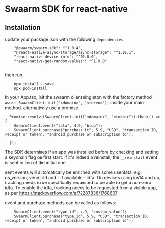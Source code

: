 # Swaarm SDK for react-native

## Installation

update your package.json with the following `dependencies`:

```
    "@swaarm/swaarm-sdk": "^1.0.4",
    "@react-native-async-storage/async-storage": "^1.19.1",
    "react-native-device-info": "^10.8.0",
    "react-native-get-random-values": "^1.9.0"


```

then run 
```
    npm install --save
    npx pod-install

```

In your App.tsx, init the swaarm client singleton with the factory method `await SwaarmClient.init("<domain>", "<token>");` inside your main method. alternatively use a promise.


```
  Promise.resolve(SwaarmClient.init("<domain>", "<token>")).then(() => {
    SwaarmClient.event("lala", 4.9, "blub");
    SwaarmClient.purchase("purchase_it", 5.9, "USD", "transaction ID, receipt or token", "android purchase or subscription id");

  });

```


The SDK determines if an app was installed before by checking and setting a keychain flag on first start. if it's indeed a reinstall, the `__reinstall` event is sent in lieu of the initial one.

sent events will automatically be enriched with some userdata, e.g. os_version, vendorId and - if available - idfa.
On devices using ios14 and up, tracking needs to be specifically requested to be able to get a non-zero idfa. To enable the idfa,
tracking needs to be requested from a visible app, as per https://stackoverflow.com/a/72287836/1768607


event and purchase methods can be called as follows:

```
    SwaarmClient.event("type_id", 4.9, "custom_value");
    SwaarmClient.purchase("type_id", 5.9, "USD", "transaction ID, receipt or token", "android purchase or subscription id");
```
